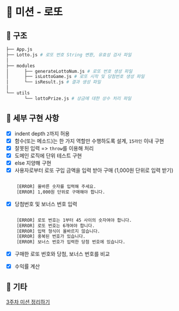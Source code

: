 # 🎱 미션 - 로또

## 🦴 구조

```sh
├── App.js
├── Lotto.js # 로또 번호 String 변환, 유효성 검사 파일
│   
├── modules       
│      ├── generateLottoNum.js # 로또 번호 생성 파일
│      ├── isLottoGame.js # 로또 시작 및 당첨번호 생성 파일
│      └── isResult.js # 결과 생성 파일
│
└── utils
       └── lottoPrize.js # 상금에 대한 상수 처리 파일
```

## 📌 세부 구현 사항

- [x] indent depth `2`까지 허용
- [x] 함수(또는 메소드)는 한 가지 역할만 수행하도록 설계, `15라인` 이내 구현
- [x] 잘못된 입력 => `throw`를 이용해 처리
- [x] 도메인 로직에 단위 테스트 구현
- [x] else 지양해 구현
- [x] 사용자로부터 로또 구입 금액을 입력 받아 구매 (1,000원 단위로 입력 받기)

```sh

    [ERROR] 올바른 숫자를 입력해 주세요.
    [ERROR] 1,000원 단위로 구매해야 합니다.

```
- [x] 당첨번호 및 보너스 번호 입력
```sh

    [ERROR] 로또 번호는 1부터 45 사이의 숫자여야 합니다.
    [ERROR] 로또 번호는 6개여야 합니다.
    [ERROR] 입력 형식이 올바르지 않습니다.
    [ERROR] 중복된 번호가 있습니다.
    [ERROR] 보너스 번호가 입력한 당첨 번호에 있습니다.

```
- [x] 구매한 로또 번호와 당첨, 보너스 번호를 비교
- [x] 수익률 계산






## 🍌 기타

[3주차 미션 정리하기](https://jade-gasoline-2a3.notion.site/e80071d16aa64f5a88b20212cb4db091)